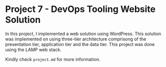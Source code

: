 # Project 7 - DevOps Tooling Website Solution

In this project, I implemented a web solution using WordPress. This solution was implemented on using three-tier architecture comprisong of the presentation tier, application tier and the data tier. This project was done using the LAMP web stack.

Kindly check `project.md` for more information.